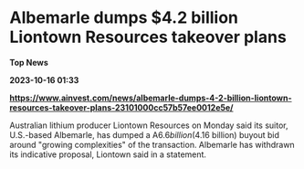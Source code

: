# Albemarle dumps $4.2 billion Liontown Resources takeover plans
**Top News**

**2023-10-16 01:33**

**https://www.ainvest.com/news/albemarle-dumps-4-2-billion-liontown-resources-takeover-plans-23101000cc57b57ee0012e5e/**

Australian lithium producer Liontown Resources on Monday said its suitor, U.S.-based Albemarle, has dumped a A$6.6 billion ($4.16 billion) buyout bid around "growing complexities" of the transaction. Albemarle has withdrawn its indicative proposal, Liontown said in a statement.